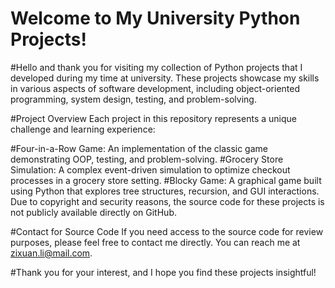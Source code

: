 # Welcome to My University Python Projects!
#Hello and thank you for visiting my collection of Python projects that I developed during my time at university. These projects showcase my skills in various aspects of software development, including object-oriented programming, system design, testing, and problem-solving.

#Project Overview
Each project in this repository represents a unique challenge and learning experience:

#Four-in-a-Row Game: An implementation of the classic game demonstrating OOP, testing, and problem-solving.
#Grocery Store Simulation: A complex event-driven simulation to optimize checkout processes in a grocery store setting.
#Blocky Game: A graphical game built using Python that explores tree structures, recursion, and GUI interactions.
Due to copyright and security reasons, the source code for these projects is not publicly available directly on GitHub.

#Contact for Source Code
If you need access to the source code for review purposes, please feel free to contact me directly. You can reach me at zixuan.li@mail.com.

#Thank you for your interest, and I hope you find these projects insightful!


